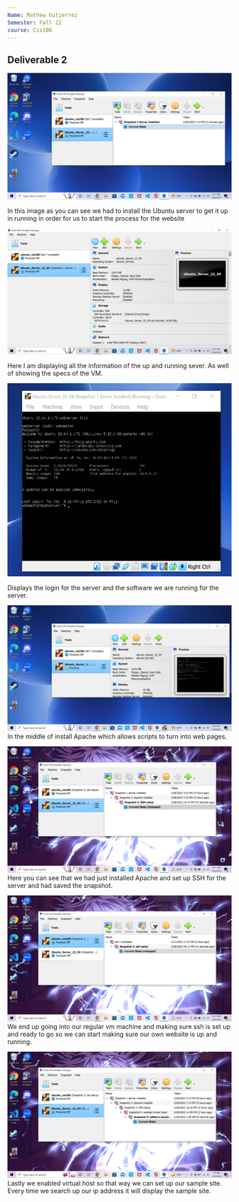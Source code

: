 ```yaml
---
Name: Mathew Gutierrez
Semester: Fall 22
course: Cis106
---
```


## Deliverable 2

![Image1](Screenshot%20(1).png)

In this image as you can see we had to install the Ubuntu server to get it up in running in order for us to start the process for the website


![Image2](Screenshot%20(2).png)

Here I am displaying all the information of the up and running sever. As well of showing the specs of the VM.


![Image3](Screenshot%20(3).png)

Displays the login for the server and the software we are running for the server. 

![image4](Screenshot%20(4).png)
In the middle of install Apache which allows scripts to turn into web pages.

![image5](Screenshot%20(5).png)
Here you can see that we had just installed Apache and set up SSH for the server and had saved the snapshot.

![image6](Screenshot%20(6).png)
We end up going into our regular vm machine and making sure ssh is set up and ready to go so we can start making sure our own website is up and running. 

![image7](Screenshot%20(7).png)
Lastly we enabled virtual host so that way we can set up our sample site. Every time we search up our ip address it will display the sample site. 